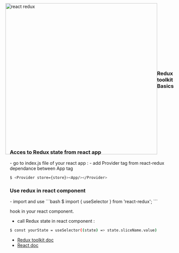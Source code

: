 <div style="display:flex;align-items:center;justify-content:center;width:100%;height:10vh;">
<img src="https://www.baptiste-donaux.fr/react-redux-concept/react-redux.png" alt="react redux" width="480">
<h3>Redux toolkit Basics</h3>
</div>

<h3>Acces to Redux state from react app</h3>
-   go to index.js file of your react app :
-   add Provider tag from react-redux dependance between App tag

```bash
$ <Provider store={store}><App/></Provider>
```

<h3>Use redux in react component</h3>
-  import and use 
```bash
$ import { useSelector } from 'react-redux';
```

hook in your react component.
-  call Redux state in react component : 
```bash
$ const yourState = useSelector((state) => state.sliceName.value)
```

- [Redux toolkit doc](https://redux-toolkit.js.org/)
- [React doc](https://fr.reactjs.org/)
